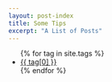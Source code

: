 ```yaml
---
layout: post-index
title: Some Tips
excerpt: "A List of Posts"
---
```

<ul>
    {% for tag in site.tags %}    
      <li><a href="/tags/{{ tag[0] }}">{{ tag[0] }}</a></li>
    {% endfor %}
</ul>
